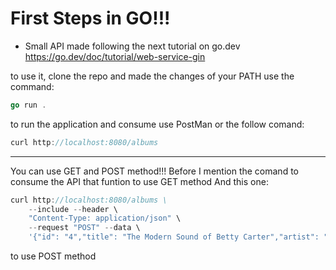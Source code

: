 # First Steps in GO!!!
- Small API made following the next tutorial on go.dev https://go.dev/doc/tutorial/web-service-gin

to use it, clone the repo and made the changes of your PATH
use the command:
```GO
go run .
```
to run the application and consume use PostMan or the follow comand:
```GO
curl http://localhost:8080/albums
```

---
You can use GET and POST method!!!
Before I mention the comand to consume the API that funtion to use GET method 
And this one:
```GO
curl http://localhost:8080/albums \
    --include --header \
    "Content-Type: application/json" \
    --request "POST" --data \
    '{"id": "4","title": "The Modern Sound of Betty Carter","artist": "Betty Carter","price": 49.99}'
```
to use POST method
